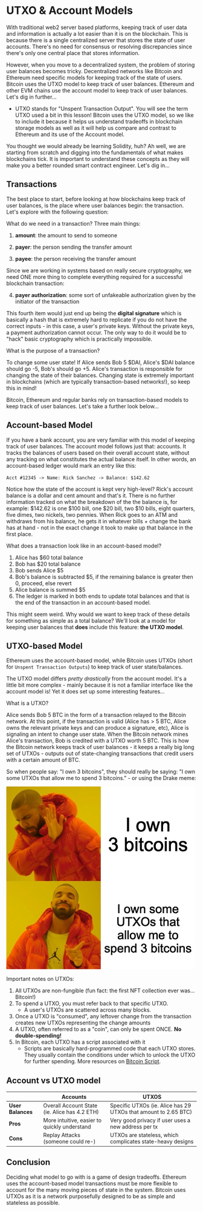 # UTXO & Account Models

With traditional web2 server based platforms, keeping track of user data and information is actually a lot easier than it is on the blockchain. This is because there is a single centralized server that stores the state of user accounts. There's no need for consensus or resolving discrepancies since there's only one central place that stores information.

However, when you move to a decentralized system, the problem of storing user balances becomes tricky. Decentralized networks like Bitcoin and Ethereum need specific models for keeping track of the state of users. Bitcoin uses the UTXO model to keep track of user balances. Ethereum and other EVM chains use the account model to keep track of user balances. Let's dig in further...

- UTXO stands for "Unspent Transaction Output". You will see the term UTXO used a bit in this lesson! Bitcoin uses the UTXO model, so we like to include it because it helps us understand tradeoffs in blockchain storage models as well as it will help us compare and contrast to Ethereum and its use of the Account model.

You thought we would already be learning Solidity, huh? Ah well, we are starting from scratch and digging into the fundamentals of what makes blockchains tick. It is important to understand these concepts as they will make you a better rounded smart contract engineer. Let's dig in...

## Transactions

The best place to start, before looking at how blockchains keep track of user balances, is the place where user balances begin: the transaction. Let's explore with the following question:

What do we need in a transaction?
Three main things:

1. **amount**: the amount to send to someone

2. **payer**: the person sending the transfer amount

3. **payee**: the person receiving the transfer amount

Since we are working in systems based on really secure cryptography, we need ONE more thing to complete everything required for a successful blockchain transaction:

4. **payer authorization**: some sort of unfakeable authorization given by the initiator of the transaction

This fourth item would just end up being the **digital signature** which is basically a hash that is extremely hard to replicate if you do not have the correct inputs - in this case, a user's private keys. Without the private keys, a payment authorization cannot occur. The only way to do it would be to "hack" basic cryptography which is practically impossible.

What is the purpose of a transaction?

To change some user state! If Alice sends Bob 5 $DAI, Alice's $DAI balance should go -5, Bob's should go +5. Alice's transaction is responsible for changing the state of their balances. Changing state is extremely important in blockchains (which are typically transaction-based networks!), so keep this in mind!

Bitcoin, Ethereum and regular banks rely on transaction-based models to keep track of user balances. Let's take a further look below...

## Account-based Model

If you have a bank account, you are very familiar with this model of keeping track of user balances. The account model follows just that: accounts. It tracks the balances of users based on their overall account state, without any tracking on what constitutes the actual balance itself. In other words, an account-based ledger would mark an entry like this:

`Acct #12345 -> Name: Rick Sanchez -> Balance: $142.62`

Notice how the state of the account is kept very high-level? Rick's account balance is a dollar and cent amount and that's it. There is no further information tracked on what the breakdown of the the balance is, for example: $142.62 is one $100 bill, one $20 bill, two $10 bills, eight quarters, five dimes, two nickels, two pennies. When Rick goes to an ATM and withdraws from his balance, he gets it in whatever bills + change the bank has at hand - not in the exact change it took to make up that balance in the first place.

What does a transaction look like in an account-based model?

1. Alice has $60 total balance
2. Bob has $20 total balance
3. Bob sends Alice $5
4. Bob's balance is subtracted $5, if the remaining balance is greater then 0, proceed, else revert
5. Alice balance is summed $5
6. The ledger is marked in both ends to update total balances and that is the end of the transaction in an account-based model.

This might seem weird. Why would we want to keep track of these details for something as simple as a total balance? We'll look at a model for keeping user balances that **does** include this feature: **the UTXO model**.

## UTXO-based Model

Ethereum uses the account-based model, while Bitcoin uses UTXOs (short for `Unspent Transaction Outputs`) to keep track of user state/balances.

The UTXO model differs *pretty drastically* from the account model. It's a little bit more complex - mainly because it is not a familiar interface like the account model is! Yet it does set up some interesting features...

What is a UTXO?

Alice sends Bob 5 BTC in the form of a transaction relayed to the Bitcoin network. At this point, if the transaction is valid (Alice has > 5 BTC, Alice owns the relevant private keys and can produce a signature, etc), Alice is signaling an intent to change user state. When the Bitcoin network mines Alice's transaction, Bob is credited with a UTXO worth 5 BTC. This is how the Bitcoin network keeps track of user balances - it keeps a really big long set of UTXOs - outputs out of state-changing transactions that credit users with a certain amount of BTC.

So when people say: "I own 3 bitcoins", they should really be saying: "I own some UTXOs that allow me to spend 3 bitcoins." - or using the Drake meme:

![drake](image.png)

Important notes on UTXOs:

1. All UTXOs are non-fungible (fun fact: the first NFT collection ever was... Bitcoin!)
2. To spend a UTXO, you must refer back to that specific UTXO.
    - A user's UTXOs are scattered across many blocks.
3. Once a UTXO is "consumed", any leftover change from the transaction creates new UTXOs representing the change amounts
4. A UTXO, often referred to as a "coin", can only be spent ONCE. **No double-spending!**
5. In Bitcoin, each UTXO has a script associated with it
    - Scripts are basically hard-programmed code that each UTXO stores. They usually contain the conditions under which to unlock the UTXO for further spending. More resources on [Bitcoin Script](https://en.bitcoin.it/wiki/Script).

## Account vs UTXO model

|                   |  Accounts                                     |  UTXOS  |
| -----             |   -----                                       |  -----  |
| **User Balances** | Overall Account State (ie. Alice has 4.2 ETH) | Specific UTXOs (ie. Alice has 29 UTXOs that amount to 2.65 BTC) |
| **Pros**          | More intuitive, easier to quickly understand  | Very good privacy if user uses a new address per tx |
| **Cons**          | Replay Attacks (someone could re-)            | UTXOs are stateless, which complicates state-heavy designs |

## Conclusion

Deciding what model to go with is a game of design tradeoffs. Ethereum uses the account-based model transactions must be more flexible to account for the many moving pieces of state in the system. Bitcoin uses UTXOs as it is a network purposefully designed to be as simple and stateless as possible.